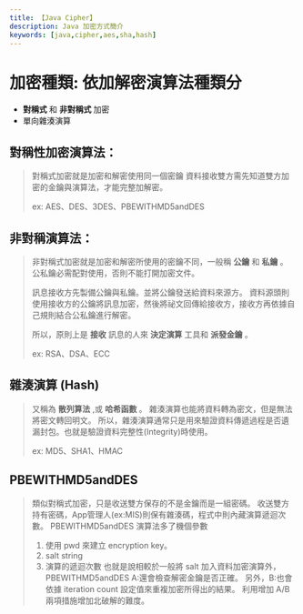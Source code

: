 ```yaml
---
title: 【Java Cipher】
description: Java 加密方式簡介
keywords: [java,cipher,aes,sha,hash]
---
```



# 加密種類: 依加解密演算法種類分

* __對稱式__ 和 __非對稱式__ 加密
* 單向雜湊演算

## 對稱性加密演算法：
> 對稱式加密就是加密和解密使用同一個密鑰
> 資料接收雙方需先知道雙方加密的金鑰與演算法，才能完整加解密。 
>
> ex: AES、DES、3DES、PBEWITHMD5andDES

## 非對稱演算法：
> 非對稱式加密就是加密和解密所使用的密鑰不同，一般稱 __公鑰__ 和 __私鑰__ 。
> 公私鑰必需配對使用，否則不能打開加密文件。
> 
> 訊息接收方先製備公鑰與私鑰。並將公鑰發送給資料來源方。
> 資料源頭則使用接收方的公鑰將訊息加密，然後將祕文回傳給接收方，接收方再依據自己規則結合公私鑰進行解密。
> 
> 所以，原則上是 __接收__ 訊息的人來 __決定演算__ 工具和 __派發金鑰__ 。
> 
> ex: RSA、DSA、ECC

## 雜湊演算 (Hash)
> 又稱為 __散列算法__ ,或 __哈希函數__ 。
> 雜湊演算也能將資料轉為密文，但是無法將密文轉回明文。
> 所以，雜湊演算通常只是用來驗證資料傳遞過程是否遺漏封包。也就是驗證資料完整性(Integrity)時使用。
>
> ex: MD5、SHA1、HMAC








## PBEWITHMD5andDES
> 類似對稱式加密，只是收送雙方保存的不是金鑰而是一組密碼。
> 收送雙方持有密碼，App管理人(ex:MIS)則保有雜湊碼，程式中則內藏演算遞迴次數。
> PBEWITHMD5andDES 演算法多了機個參數
> 1. 使用 pwd 來建立 encryption key。
> 2. salt string
> 3. 演算的遞迴次數
> 也就是說相較於一般將 salt 加入資料加密演算外，
> PBEWITHMD5andDES A:還會檢查解密金鑰是否正確。
> 另外，B:也會依據 iteration count 設定值來重複加密所得出的結果。
> 利用增加 A/B 兩項措施增加北破解的難度。
